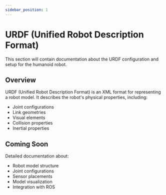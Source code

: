 ```yaml
---
sidebar_position: 1
---
```


# URDF (Unified Robot Description Format)

This section will contain documentation about the URDF configuration and setup for the humanoid robot.

## Overview

URDF (Unified Robot Description Format) is an XML format for representing a robot model. It describes the robot's physical properties, including:
- Joint configurations
- Link geometries
- Visual elements
- Collision properties
- Inertial properties

## Coming Soon

Detailed documentation about:
- Robot model structure
- Joint configurations
- Sensor placements
- Model visualization
- Integration with ROS
